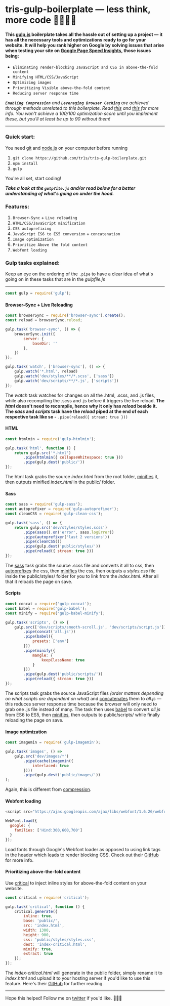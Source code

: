 # tris-gulp-boilerplate — less think, more code 👩‍💻👨‍💻

#### This [gulp.js](https://gulpjs.com/) boilerplate takes all the hassle out of setting up a project — it has all the necessary tools and optimizations ready to go for your website. It will help you rank higher on Google by solving issues that arise when testing your site on [Google Page Speed Insights](https://developers.google.com/speed/pagespeed/insights/), those issues being:

* `Eliminating render-blocking JavaScript and CSS in above-the-fold content`
* `Minifying HTML/CSS/JavaScript`
* `Optimizing images`
* `Prioritizing Visible above-the-fold content`
* `Reducing server response time`

_**`Enabling Compression`** and **`Leveraging Browser Caching`** are achieved through methods unrelated to this boilerplate. Read [this](https://developers.google.com/speed/docs/insights/EnableCompression) and [this](https://developers.google.com/speed/docs/insights/LeverageBrowserCaching) for more info. You won't achieve a 100/100 optimization score until you implement these, but you'll at least be up to 90 without them!_

___

### Quick start:

You need [git](https://git-scm.com/) and [node.js](https://nodejs.org/) on your computer before running

1. `git clone https://github.com/tr1s/tris-gulp-boilerplate.git`
2. `npm install`
3. `gulp`

You're all set, start coding!

**_Take a look at the `gulpfile.js` and/or read below for a better understanding of what's going on under the hood._**

### Features:

1. `Browser-Sync` + `Live reloading`
2. `HTML/CSS/JavaScript minification`
3. `CSS autoprefixing`
4. `JavaScript ES6 to ES5 conversion` + `concatenation`
5. `Image optimization`
6. `Prioritize Above the fold content`
7. `Webfont loading`

### Gulp tasks explained:

Keep an eye on the ordering of the `.pipe` to have a clear idea of what's going on in these tasks that are in the _gulpfile.js_

___

```javascript
const gulp = require('gulp');
```

#### Browser-Sync + Live Reloading

```javascript
const browserSync = require('browser-sync').create();
const reload = browserSync.reload;
```

```javascript
gulp.task('browser-sync', () => {
    browserSync.init({
        server: {
            baseDir: ''
        },
    })
});
```

```javascript
gulp.task('watch', ['browser-sync'], () => {
    gulp.watch('*.html', reload)
    gulp.watch('dev/styles/**/*.scss', ['sass'])
    gulp.watch('dev/scripts/**/*.js', ['scripts'])
});
```

The _watch_ task watches for changes on all the .html, .scss, and .js files, while also recompiling the .scss and .js before it triggers the live reload. **The _html_ doesn't need to recompile, hence why it only has _reload_ beside it. The _sass_ and _scripts_ task have the _reload_ piped at the end of each respective task like so -** `.pipe(reload({ stream: true }))`

#### HTML

```javascript
const htmlmin = require('gulp-htmlmin');
```

```javascript
gulp.task('html', function () {
    return gulp.src('*.html')
        .pipe(htmlmin({ collapseWhitespace: true }))
        .pipe(gulp.dest('public/'))
});
```

The html task grabs the source _index.html_ from the root folder, [minifies](https://www.npmjs.com/package/gulp-htmlmin) it, then outputs minified _index.html_ in the public/ folder.

#### Sass

```javascript
const sass = require('gulp-sass');
const autoprefixer = require('gulp-autoprefixer');
const cleanCSS = require('gulp-clean-css');
```

```javascript
gulp.task('sass', () => {
    return gulp.src('dev/styles/styles.scss')
        .pipe(sass().on('error', sass.logError))
        .pipe(autoprefixer('last 2 versions'))
        .pipe(cleanCSS())
        .pipe(gulp.dest('public/styles/'))
        .pipe(reload({ stream: true }))
});
```

The [sass](https://www.npmjs.com/package/gulp-sass) task  grabs the source .scss file and converts it all to css, then [autoprefixes](https://www.npmjs.com/package/gulp-autoprefixer) the css, then [minifies](https://www.npmjs.com/package/gulp-clean-css) the css, then outputs a _styles.css_ file inside the public/styles/ folder for you to link from the _index.html_. After all that it reloads the page on save.

#### Scripts

```javascript
const concat = require('gulp-concat');
const babel = require('gulp-babel');
const minify = require('gulp-babel-minify');
```

```javascript
gulp.task('scripts', () => {
    gulp.src(['dev/scripts/smooth-scroll.js', 'dev/scripts/script.js'])
        .pipe(concat('all.js'))
        .pipe(babel({
            presets: ['env']
        }))
        .pipe(minify({
            mangle: {
                keepClassName: true
            }
        }))
        .pipe(gulp.dest('public/scripts/'))
        .pipe(reload({ stream: true }))
});
```

The scripts task grabs the source JavaScript files _(order matters depending on what scripts are dependent on what)_ and [concatenates](https://www.npmjs.com/package/gulp-concat) them to _all.js_ — this reduces server response time because the browser will only need to grab one .js file instead of many. The task then uses [babel](https://www.npmjs.com/package/gulp-babel) to convert _all.js_ from ES6 to ES5, then [minifies](https://www.npmjs.com/package/gulp-babel-minify), then outputs to public/scripts/ while finally reloading the page on save.

#### Image optimization

```javascript
const imagemin = require('gulp-imagemin');
```

```javascript
gulp.task('images', () =>
    gulp.src('dev/images/*')
        .pipe(cache(imagemin({
            interlaced: true
        })))
        .pipe(gulp.dest('public/images/'))
);
```

Again, this is different from [compression](https://developers.google.com/speed/docs/insights/EnableCompression).

#### Webfont loading

```javascript
<script src="https://ajax.googleapis.com/ajax/libs/webfont/1.6.26/webfont.js"></script>
```

```javascript
WebFont.load({
  google: {
    families: ['Hind:300,600,700']
  }
});
```

Load fonts through Google's Webfont loader as opposed to using link tags in the header which leads to render blocking CSS. Check out their [GitHub](https://github.com/typekit/webfontloader) for more info.

#### Prioritizing above-the-fold content

Use [critical](https://github.com/addyosmani/critical) to inject inline styles for above-the-fold content on your website.

```javascript
const critical = require('critical');
```

```javascript
gulp.task('critical', function () {
    critical.generate({
        inline: true,
        base: 'public/',
        src: 'index.html',
        width: 1300,
        height: 900,
        css: 'public/styles/styles.css',
        dest: 'index-critical.html',
        minify: true,
        extract: true
    });
});
```

The _index-critical.html_ will generate in the public folder, simply rename it to _index.html_ and upload it to your hosting server if you'd like to use this feature. Here's their [GitHub](https://github.com/addyosmani/critical) for further reading.

___

Hope this helped! Follow me on [twitter](https://twitter.com/triscodes) if you'd like. 💎✨🌸
